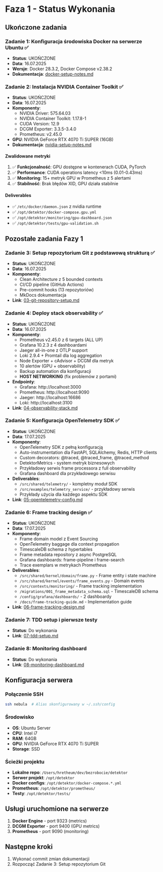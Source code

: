 # Faza 1 - Status Wykonania

## Ukończone zadania

### Zadanie 1: Konfiguracja środowiska Docker na serwerze Ubuntu ✅

- **Status**: UKOŃCZONE
- **Data**: 16.07.2025
- **Wersje**: Docker 28.3.2, Docker Compose v2.38.2
- **Dokumentacja**: [docker-setup-notes.md](./docker-setup-notes.md)

### Zadanie 2: Instalacja NVIDIA Container Toolkit ✅

- **Status**: UKOŃCZONE
- **Data**: 16.07.2025
- **Komponenty**:
  - NVIDIA Driver: 575.64.03
  - NVIDIA Container Toolkit: 1.17.8-1
  - CUDA Version: 12.9
  - DCGM Exporter: 3.3.5-3.4.0
  - Prometheus: v2.45.0
- **GPU**: NVIDIA GeForce RTX 4070 Ti SUPER (16GB)
- **Dokumentacja**: [nvidia-setup-notes.md](./nvidia-setup-notes.md)

#### Zwalidowane metryki

1. ✅ **Funkcjonalność**: GPU dostępne w kontenerach CUDA, PyTorch
2. ✅ **Performance**: CUDA operations latency <10ms (0.01-0.43ms)
3. ✅ **Monitoring**: 15+ metryk GPU w Prometheus z 5 alertami
4. ✅ **Stabilność**: Brak błędów XID, GPU działa stabilnie

#### Deliverables

- ✅ `/etc/docker/daemon.json` z nvidia runtime
- ✅ `/opt/detektor/docker-compose.gpu.yml`
- ✅ `/opt/detektor/monitoring/gpu-dashboard.json`
- ✅ `/opt/detektor/tests/gpu-validation.sh`

## Pozostałe zadania Fazy 1

### Zadanie 3: Setup repozytorium Git z podstawową strukturą ✅

- **Status**: UKOŃCZONE
- **Data**: 16.07.2025
- **Komponenty**:
  - Clean Architecture z 5 bounded contexts
  - CI/CD pipeline (GitHub Actions)
  - Pre-commit hooks (13 repozytoriów)
  - MkDocs dokumentacja
- **Link**: [03-git-repository-setup.md](./faza-1-fundament/03-git-repository-setup.md)

### Zadanie 4: Deploy stack observability ✅

- **Status**: UKOŃCZONE
- **Data**: 16.07.2025
- **Komponenty**:
  - Prometheus v2.45.0 z 6 targets (ALL UP)
  - Grafana 10.2.3 z 4 dashboardami
  - Jaeger all-in-one z OTLP support
  - Loki 2.9.4 + Promtail dla log aggregation
  - Node Exporter + cAdvisor + DCGM dla metryk
  - 10 alertów (GPU + observability)
  - Backup automation dla konfiguracji
  - **HOST NETWORKING** (fix problemów z portami)
- **Endpointy**:
  - Grafana: http://localhost:3000
  - Prometheus: http://localhost:9090
  - Jaeger: http://localhost:16686
  - Loki: http://localhost:3100
- **Link**: [04-observability-stack.md](./faza-1-fundament/04-observability-stack.md)

### Zadanie 5: Konfiguracja OpenTelemetry SDK ✅

- **Status**: UKOŃCZONE
- **Data**: 17.07.2025
- **Komponenty**:
  - OpenTelemetry SDK z pełną konfiguracją
  - Auto-instrumentation dla FastAPI, SQLAlchemy, Redis, HTTP clients
  - Custom decorators: @traced, @traced_frame, @traced_method
  - DetektorMetrics - system metryk biznesowych
  - Przykładowy serwis frame processora z full observability
  - Grafana dashboard dla przykładowego serwisu
- **Deliverables**:
  - `/src/shared/telemetry/` - kompletny moduł SDK
  - `/src/examples/telemetry_service/` - przykładowy serwis
  - Przykłady użycia dla każdego aspektu SDK
- **Link**: [05-opentelemetry-config.md](./faza-1-fundament/05-opentelemetry-config.md)

### Zadanie 6: Frame tracking design ✅

- **Status**: UKOŃCZONE
- **Data**: 17.07.2025
- **Komponenty**:
  - Frame domain model z Event Sourcing
  - OpenTelemetry baggage dla context propagation
  - TimescaleDB schema z hypertables
  - Frame metadata repository z async PostgreSQL
  - Grafana dashboards: frame-pipeline i frame-search
  - Trace exemplars w metrykach Prometheus
- **Deliverables**:
  - `/src/shared/kernel/domain/frame.py` - Frame entity i state machine
  - `/src/shared/kernel/events/frame_events.py` - Domain events
  - `/src/contexts/monitoring/` - Frame tracking implementation
  - `/migrations/001_frame_metadata_schema.sql` - TimescaleDB schema
  - `/config/grafana/dashboards/` - 2 dashboardy
  - `/docs/frame-tracking-guide.md` - Implementation guide
- **Link**: [06-frame-tracking-design.md](./faza-1-fundament/06-frame-tracking-design.md)

### Zadanie 7: TDD setup i pierwsze testy

- **Status**: Do wykonania
- **Link**: [07-tdd-setup.md](./faza-1-fundament/07-tdd-setup.md)

### Zadanie 8: Monitoring dashboard

- **Status**: Do wykonania
- **Link**: [08-monitoring-dashboard.md](./faza-1-fundament/08-monitoring-dashboard.md)

## Konfiguracja serwera

### Połączenie SSH

```bash
ssh nebula  # Alias skonfigurowany w ~/.ssh/config
```

### Środowisko

- **OS**: Ubuntu Server
- **CPU**: Intel i7
- **RAM**: 64GB
- **GPU**: NVIDIA GeForce RTX 4070 Ti SUPER
- **Storage**: SSD

### Ścieżki projektu

- **Lokalne repo**: `/Users/hretheum/dev/bezrobocie/detektor`
- **Serwer projekt**: `/opt/detektor`
- **Docker configs**: `/opt/detektor/docker-compose.*.yml`
- **Prometheus**: `/opt/detektor/prometheus/`
- **Testy**: `/opt/detektor/tests/`

## Usługi uruchomione na serwerze

1. **Docker Engine** - port 9323 (metrics)
2. **DCGM Exporter** - port 9400 (GPU metrics)
3. **Prometheus** - port 9090 (monitoring)

## Następne kroki

1. Wykonać commit zmian dokumentacji
2. Rozpocząć Zadanie 3: Setup repozytorium Git
